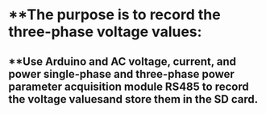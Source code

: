 # **The purpose is to record the three-phase voltage values:
## **Use Arduino and AC voltage, current, and power single-phase and three-phase power parameter acquisition module RS485 to record the voltage values ​​and store them in the SD card.
